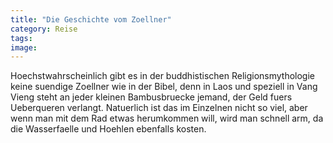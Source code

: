 ```yaml
---
title: "Die Geschichte vom Zoellner"
category: Reise
tags: 
image: 
---
```


Hoechstwahrscheinlich gibt es in der buddhistischen Religionsmythologie keine suendige Zoellner wie in der Bibel, denn in Laos und speziell in Vang Vieng steht an jeder kleinen Bambusbruecke jemand, der Geld fuers Ueberqueren verlangt. Natuerlich ist das im Einzelnen nicht so viel, aber wenn man mit dem Rad etwas herumkommen will, wird man schnell arm, da die Wasserfaelle und Hoehlen ebenfalls kosten.

